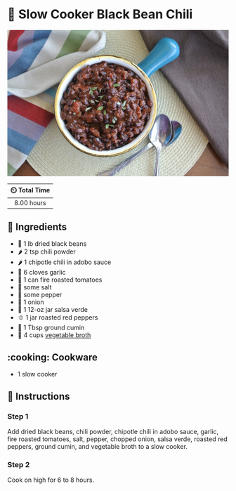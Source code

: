 # :stew: Slow Cooker Black Bean Chili

![Slow Cooker Black Bean Chili](../assets/images/slow-cooker-black-bean-chili.jpg)

| :timer_clock: Total Time |
|:-----------------------: |
| 8.00 hours |

## :salt: Ingredients

- :peanuts: 1 lb dried black beans
- :hot_pepper: 2 tsp chili powder
- :hot_pepper: 1 chipotle chili in adobo sauce
- :garlic: 6 cloves garlic
- :tomato: 1 can fire roasted tomatoes
- :salt: some salt
- :salt: some pepper
- :onion: 1 onion
- :stew: 1 12-oz jar salsa verde
- :bell_pepper: 1 jar roasted red peppers
- :herb: 1 Tbsp ground cumin
- :stew: 4 cups [vegetable broth][1]

## :cooking: Cookware

- 1 slow cooker

## :pencil: Instructions

### Step 1

Add dried black beans, chili powder, chipotle chili in adobo sauce, garlic, fire roasted tomatoes, salt, pepper, chopped
onion, salsa verde, roasted red peppers, ground cumin, and vegetable broth to a slow cooker.

### Step 2

Cook on high for 6 to 8 hours.

[1]: <../ingredients/vegetable-broth.md>
